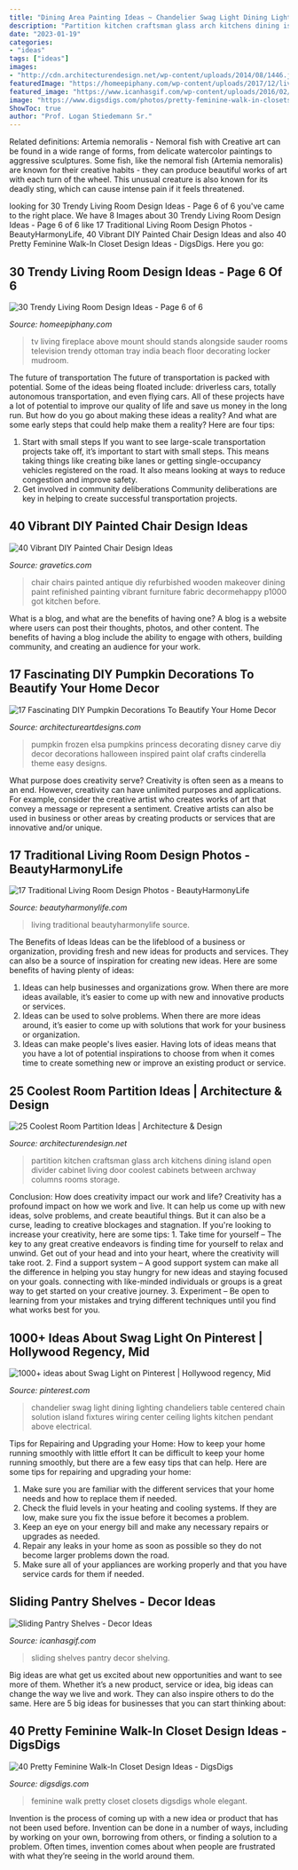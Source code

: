 ```yaml
---
title: "Dining Area Painting Ideas ~ Chandelier Swag Light Dining Lighting Chandeliers Table Centered Chain Solution Island Fixtures Wiring Center Ceiling Lights Kitchen Pendant Above Electrical"
description: "Partition kitchen craftsman glass arch kitchens dining island open divider cabinet living door coolest cabinets between archway columns rooms storage"
date: "2023-01-19"
categories:
- "ideas"
tags: ["ideas"]
images:
- "http://cdn.architecturendesign.net/wp-content/uploads/2014/08/1446.jpg"
featuredImage: "https://homeepiphany.com/wp-content/uploads/2017/12/living-rooms_335.jpg"
featured_image: "https://www.icanhasgif.com/wp-content/uploads/2016/02/Sliding-Pantry-Shelves-768x1024.jpg"
image: "https://www.digsdigs.com/photos/pretty-feminine-walk-in-closets-9.jpg"
ShowToc: true
author: "Prof. Logan Stiedemann Sr."
---
```



Related definitions: Artemia nemoralis - Nemoral fish with
Creative art can be found in a wide range of forms, from delicate watercolor paintings to aggressive sculptures. Some fish, like the nemoral fish (Artemia nemoralis) are known for their creative habits - they can produce beautiful works of art with each turn of the wheel. This unusual creature is also known for its deadly sting, which can cause intense pain if it feels threatened.

	

		
looking for 30 Trendy Living Room Design Ideas - Page 6 of 6 you've came to the right place. We have 8 Images about 30 Trendy Living Room Design Ideas - Page 6 of 6 like 17 Traditional Living Room Design Photos - BeautyHarmonyLife, 40 Vibrant DIY Painted Chair Design Ideas and also 40 Pretty Feminine Walk-In Closet Design Ideas - DigsDigs. Here you go:
		
    
## 30 Trendy Living Room Design Ideas - Page 6 Of 6

<img loading=lazy src="https://homeepiphany.com/wp-content/uploads/2017/12/living-rooms_335.jpg" onerror="this.onerror=null;this.src='https://tse3.mm.bing.net/th?id=OIP.q5sFeGeDrCQGTKSghcuEQwHaLI&amp;pid=15.1';" alt="30 Trendy Living Room Design Ideas - Page 6 of 6">

_Source: homeepiphany.com_

>tv living fireplace above mount should stands alongside sauder rooms television trendy ottoman tray india beach floor decorating locker mudroom. 

	

The future of transportation
The future of transportation is packed with potential. Some of the ideas being floated include: driverless cars, totally autonomous transportation, and even flying cars. All of these projects have a lot of potential to improve our quality of life and save us money in the long run. But how do you go about making these ideas a reality? And what are some early steps that could help make them a reality? Here are four tips: 
1. Start with small steps 
If you want to see large-scale transportation projects take off, it’s important to start with small steps. This means taking things like creating bike lanes or getting single-occupancy vehicles registered on the road. It also means looking at ways to reduce congestion and improve safety. 
2. Get involved in community deliberations 
Community deliberations are key in helping to create successful transportation projects.

    
## 40 Vibrant DIY Painted Chair Design Ideas

<img loading=lazy src="https://www.gravetics.com/wp-content/uploads/2017/08/antique-chair.jpg" onerror="this.onerror=null;this.src='https://tse2.mm.bing.net/th?id=OIP.kbwF7QJYMqQxUS2c2jpkCwHaJ4&amp;pid=15.1';" alt="40 Vibrant DIY Painted Chair Design Ideas">

_Source: gravetics.com_

>chair chairs painted antique diy refurbished wooden makeover dining paint refinished painting vibrant furniture fabric decormehappy p1000 got kitchen before. 

	

What is a blog, and what are the benefits of having one?
A blog is a website where users can post their thoughts, photos, and other content. The benefits of having a blog include the ability to engage with others, building community, and creating an audience for your work.

    
## 17 Fascinating DIY Pumpkin Decorations To Beautify Your Home Decor

<img loading=lazy src="https://www.architectureartdesigns.com/wp-content/uploads/2016/09/16-25.jpg" onerror="this.onerror=null;this.src='https://tse3.mm.bing.net/th?id=OIP.mQsCjPda4q3ul8eD_M5oIgHaLF&amp;pid=15.1';" alt="17 Fascinating DIY Pumpkin Decorations To Beautify Your Home Decor">

_Source: architectureartdesigns.com_

>pumpkin frozen elsa pumpkins princess decorating disney carve diy decor decorations halloween inspired paint olaf crafts cinderella theme easy designs. 

	

What purpose does creativity serve?
Creativity is often seen as a means to an end. However, creativity can have unlimited purposes and applications. For example, consider the creative artist who creates works of art that convey a message or represent a sentiment. Creative artists can also be used in business or other areas by creating products or services that are innovative and/or unique.

    
## 17 Traditional Living Room Design Photos - BeautyHarmonyLife

<img loading=lazy src="https://beautyharmonylife.com/wp-content/uploads/2013/07/traditional-living-room-1.jpg" onerror="this.onerror=null;this.src='https://tse1.mm.bing.net/th?id=OIP.wPA3grbCI-Q4G0IhIPefcwHaKU&amp;pid=15.1';" alt="17 Traditional Living Room Design Photos - BeautyHarmonyLife">

_Source: beautyharmonylife.com_

>living traditional beautyharmonylife source. 

	

The Benefits of Ideas
Ideas can be the lifeblood of a business or organization, providing fresh and new ideas for products and services. They can also be a source of inspiration for creating new ideas. Here are some benefits of having plenty of ideas: 
1. Ideas can help businesses and organizations grow. When there are more ideas available, it’s easier to come up with new and innovative products or services. 
2. Ideas can be used to solve problems. When there are more ideas around, it’s easier to come up with solutions that work for your business or organization. 
3. Ideas can make people's lives easier. Having lots of ideas means that you have a lot of potential inspirations to choose from when it comes time to create something new or improve an existing product or service. 

    
## 25 Coolest Room Partition Ideas | Architecture &amp; Design

<img loading=lazy src="http://cdn.architecturendesign.net/wp-content/uploads/2014/08/1446.jpg" onerror="this.onerror=null;this.src='https://tse1.mm.bing.net/th?id=OIP.6iDV5z49ztLLQfWfhoEl0AHaJV&amp;pid=15.1';" alt="25 Coolest Room Partition Ideas | Architecture &amp; Design">

_Source: architecturendesign.net_

>partition kitchen craftsman glass arch kitchens dining island open divider cabinet living door coolest cabinets between archway columns rooms storage. 

	

Conclusion: How does creativity impact our work and life?
Creativity has a profound impact on how we work and live. It can help us come up with new ideas, solve problems, and create beautiful things. But it can also be a curse, leading to creative blockages and stagnation. If you're looking to increase your creativity, here are some tips: 1. Take time for yourself – The key to any great creative endeavors is finding time for yourself to relax and unwind. Get out of your head and into your heart, where the creativity will take root. 2. Find a support system – A good support system can make all the difference in helping you stay hungry for new ideas and staying focused on your goals. connecting with like-minded individuals or groups is a great way to get started on your creative journey. 3. Experiment – Be open to learning from your mistakes and trying different techniques until you find what works best for you.

    
## 1000+ Ideas About Swag Light On Pinterest | Hollywood Regency, Mid

<img loading=lazy src="https://i.pinimg.com/736x/45/a3/2a/45a32a2f7f61a3ecc368652e0925631d--swag-light-hollywood-regency.jpg" onerror="this.onerror=null;this.src='https://tse4.mm.bing.net/th?id=OIP.MIvDqPdSWkcwBokOF5xXWADYEg&amp;pid=15.1';" alt="1000+ ideas about Swag Light on Pinterest | Hollywood regency, Mid">

_Source: pinterest.com_

>chandelier swag light dining lighting chandeliers table centered chain solution island fixtures wiring center ceiling lights kitchen pendant above electrical. 

	

Tips for Repairing and Upgrading your Home: How to keep your home running smoothly with little effort
It can be difficult to keep your home running smoothly, but there are a few easy tips that can help. Here are some tips for repairing and upgrading your home:
1. Make sure you are familiar with the different services that your home needs and how to replace them if needed.
2. Check the fluid levels in your heating and cooling systems. If they are low, make sure you fix the issue before it becomes a problem.
3. Keep an eye on your energy bill and make any necessary repairs or upgrades as needed.
4. Repair any leaks in your home as soon as possible so they do not become larger problems down the road.
5. Make sure all of your appliances are working properly and that you have service cards for them if needed.

    
## Sliding Pantry Shelves - Decor Ideas

<img loading=lazy src="https://www.icanhasgif.com/wp-content/uploads/2016/02/Sliding-Pantry-Shelves-768x1024.jpg" onerror="this.onerror=null;this.src='https://tse4.mm.bing.net/th?id=OIP.1yg2--VF1rolugkBTnqILQHaJ4&amp;pid=15.1';" alt="Sliding Pantry Shelves - Decor Ideas">

_Source: icanhasgif.com_

>sliding shelves pantry decor shelving. 

	

Big ideas are what get us excited about new opportunities and want to see more of them. Whether it’s a new product, service or idea, big ideas can change the way we live and work. They can also inspire others to do the same. Here are 5 big ideas for businesses that you can start thinking about: 

    
## 40 Pretty Feminine Walk-In Closet Design Ideas - DigsDigs

<img loading=lazy src="https://www.digsdigs.com/photos/pretty-feminine-walk-in-closets-9.jpg" onerror="this.onerror=null;this.src='https://tse4.mm.bing.net/th?id=OIP.SHfi9ISG96KLM1soLY6vEgHaKz&amp;pid=15.1';" alt="40 Pretty Feminine Walk-In Closet Design Ideas - DigsDigs">

_Source: digsdigs.com_

>feminine walk pretty closet closets digsdigs whole elegant. 

	

Invention is the process of coming up with a new idea or product that has not been used before. Invention can be done in a number of ways, including by working on your own, borrowing from others, or finding a solution to a problem. Often times, invention comes about when people are frustrated with what they’re seeing in the world around them.

